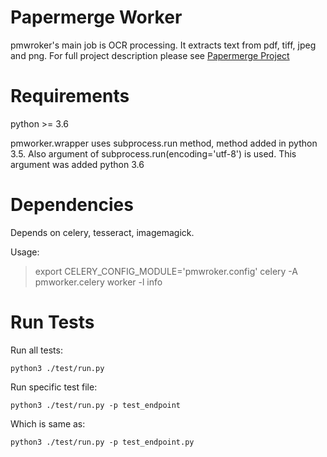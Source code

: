 Papermerge Worker
================

pmwroker's main job is OCR processing. It extracts text from pdf, tiff, jpeg and png.
For full project description please see [Papermerge Project](https://github.com/ciur/papermerge)

Requirements
=============

python >= 3.6

pmworker.wrapper uses subprocess.run method, method added in python 3.5.
Also argument of subprocess.run(encoding='utf-8') is used. This argument
was added python 3.6

Dependencies
=============

Depends on celery, tesseract, imagemagick.

Usage:

> export CELERY_CONFIG_MODULE='pmwroker.config'
> celery -A pmworker.celery worker -l info

Run Tests
=============
Run all tests:
    
    python3 ./test/run.py

Run specific test file:

    python3 ./test/run.py -p test_endpoint

Which is same as:

    python3 ./test/run.py -p test_endpoint.py

